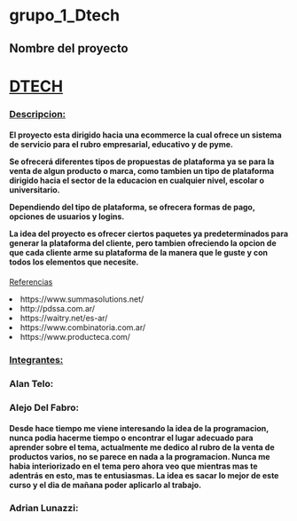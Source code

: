 # grupo_1_Dtech 

  

<h2>Nombre del proyecto </h2>

 <h1><u><b>DTECH </b></u></h1>

 

 

  

<h3><u>Descripcion:</u></h3>

  

<h4>El proyecto esta dirigido hacia una ecommerce la cual ofrece un sistema de servicio para el rubro empresarial, educativo y de pyme. 

Se ofrecerá diferentes tipos de propuestas de plataforma ya se para la venta de algun producto o marca, como tambien un tipo de plataforma dirigido hacia el sector de la educacion en cualquier nivel, escolar o universitario.  

Dependiendo del tipo de plataforma, se ofrecera formas de pago, opciones de usuarios y logins.  

La idea del proyecto es ofrecer ciertos paquetes ya predeterminados para generar la plataforma del cliente, pero tambien ofreciendo la opcion de que cada cliente arme su plataforma de la manera que le guste y con todos los elementos que necesite. </h4>


<u> Referencias </u>

<up>
  <li>https://www.summasolutions.net/</li>
  <li>http://pdssa.com.ar/</li>
  <li>https://waitry.net/es-ar/</li>
  <li>https://www.combinatoria.com.ar/</li>
  <li>https://www.producteca.com/</li>
<up>



<h3><u> Integrantes: </u></h3>

<h3> Alan Telo: </h3>

<h3> Alejo Del Fabro:</h3> <h4>Desde hace tiempo me viene interesando la idea de la programacion, nunca podia hacerme tiempo o encontrar el lugar adecuado para aprender sobre el tema,
actualmente me dedico al rubro de la venta de productos varios, no se parece en nada a la programacion. Nunca me habia interiorizado en el tema pero ahora veo que mientras mas 
te adentrás en esto, mas te entusiasmas. La idea es sacar lo mejor de este curso y el dia de mañana poder aplicarlo al trabajo.</h4>

<h3>Adrian Lunazzi: </h3>
